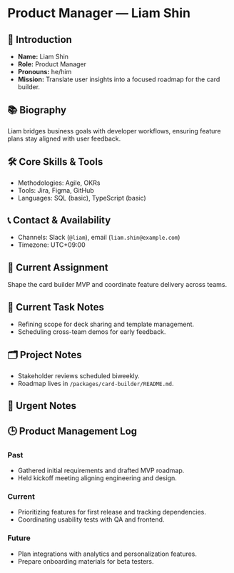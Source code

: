 # Product Manager — Liam Shin

## 🧭 Introduction
- **Name:** Liam Shin
- **Role:** Product Manager
- **Pronouns:** he/him
- **Mission:** Translate user insights into a focused roadmap for the card builder.

## 📚 Biography
Liam bridges business goals with developer workflows, ensuring feature plans stay aligned with user feedback.

## 🛠️ Core Skills & Tools
- Methodologies: Agile, OKRs
- Tools: Jira, Figma, GitHub
- Languages: SQL (basic), TypeScript (basic)

## 📞 Contact & Availability
- Channels: Slack (`@liam`), email (`liam.shin@example.com`)
- Timezone: UTC+09:00

## 🎯 Current Assignment
Shape the card builder MVP and coordinate feature delivery across teams.

## 📝 Current Task Notes
- Refining scope for deck sharing and template management.
- Scheduling cross-team demos for early feedback.

## 🗂️ Project Notes
- Stakeholder reviews scheduled biweekly.
- Roadmap lives in `/packages/card-builder/README.md`.

## 🚨 Urgent Notes

## 🕒 Product Management Log
### Past
- Gathered initial requirements and drafted MVP roadmap.
- Held kickoff meeting aligning engineering and design.
### Current
- Prioritizing features for first release and tracking dependencies.
- Coordinating usability tests with QA and frontend.
### Future
- Plan integrations with analytics and personalization features.
- Prepare onboarding materials for beta testers.
